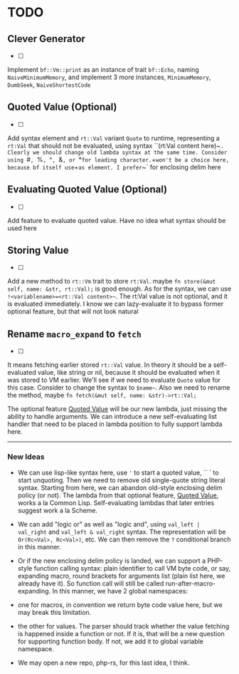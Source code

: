# TODO

Clever Generator
--
- [ ]
Implement `bf::Vm::print` as an instance of trait `bf::Echo`,
naming `NaiveMinimumMemory`, and implement 3 more instances,
`MinimumMemory`, `DumbSeek`, `NaiveShortestCode`

Quoted Value (Optional)
--
- [ ]
Add syntax element and `rt::Val` variant `Quote` to runtime,
representing a `rt:Val` that should not be evaluated,
using syntax ``(rt:Val content here)~`.
Clearly we should change old lambda syntax at the same time.
Consider using `#`, `%`, `^`, `&`, or `*` for leading character.
`+` won't be a choice here, because bf itself use `+` as element.
I prefer `~` for enclosing delim here

Evaluating Quoted Value (Optional)
--
- [ ]
Add feature to evaluate quoted value.
Have no idea what syntax should be used here

Storing Value
--
- [ ]
Add a new method to `rt::Vm` trait to store `rt:Val`.
maybe `fn store(&mut self, name: &str, rt::Val);` is good enough.
As for the syntax, we can use `!<variablename>=<rt::Val content>~`.
The rt:Val value is not optional, and it is evaluated immediately.
I know we can lazy-evaluate it to bypass former optional feature,
but that will not look natural

Rename `macro_expand` to `fetch`
--
- [ ]
It means fetching earlier stored `rt::Val` value.
In theory it should be a self-evaluated value, like string or nil,
because it should be evaluated when it was stored to VM earlier.
We'll see if we need to evaluate `Quote` value for this case.
Consider to change the syntax to `$name~`.
Also we need to rename the method, maybe
`fn fetch(&mut self, name: &str)->rt::Val;`


The optional feature [Quoted Value](#quoted-value) will be our new lambda,
just missing the ability to handle arguments.
We can introduce a new self-evaluating list handler that need to be placed in
lambda position to fully support lambda here.


----------------------
### New Ideas

- We can use lisp-like syntax here, use `'` to start a quoted value, `` ` to
start unquoting.
Then we need to remove old single-quote string literal syntax.
Starting from here, we can abandon old-style enclosing delim policy (or not).
The lambda from that optional feature, [Quoted Value](#quoted-value), works
a la Common Lisp.
Self-evaluating lambdas that later entries suggest work a la Scheme.

- We can add "logic or" as well as "logic and",
using `val_left | val_right` and `val_left & val_right` syntax.
The representation will be `Or(Rc<Val>, Rc<Val>)`, etc.
We can then remove the `?` conditional branch in this manner.

- Or if the new enclosing delim policy is landed, we can support a PHP-style
function calling syntax: plain identifier to call VM byte code, or say,
expanding macro, round brackets for arguments list (plain list here, we already
have it). So function call will still be called run-after-macro-expanding.
In this manner, we have 2 global namespaces:
 * one for macros, in convention we return byte code value here, but we may
 break this limitation.

 * the other for values. The parser should track whether the value fetching
 is happened inside a function or not. If it is, that will be a new question
 for supporting function body. If not, we add it to global variable namespace.
- We may open a new repo, php-rs, for this last idea, I think.
